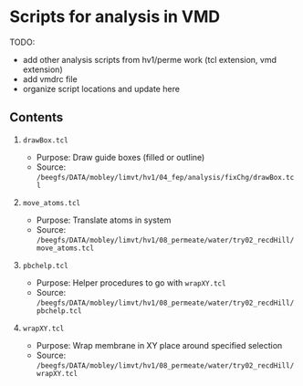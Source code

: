 # Scripts for analysis in VMD

TODO: 
 * add other analysis scripts from hv1/perme work (tcl extension, vmd extension)
 * add vmdrc file
 * organize script locations and update here

## Contents
1. `drawBox.tcl`
    * Purpose: Draw guide boxes (filled or outline)
    * Source:  `/beegfs/DATA/mobley/limvt/hv1/04_fep/analysis/fixChg/drawBox.tcl`

2. `move_atoms.tcl`
    * Purpose: Translate atoms in system
    * Source:  `/beegfs/DATA/mobley/limvt/hv1/08_permeate/water/try02_recdHill/move_atoms.tcl`

3. `pbchelp.tcl`
    * Purpose: Helper procedures to go with `wrapXY.tcl`
    * Source:  `/beegfs/DATA/mobley/limvt/hv1/08_permeate/water/try02_recdHill/pbchelp.tcl`

4. `wrapXY.tcl`
    * Purpose: Wrap membrane in XY place around specified selection
    * Source:  `/beegfs/DATA/mobley/limvt/hv1/08_permeate/water/try02_recdHill/wrapXY.tcl`


